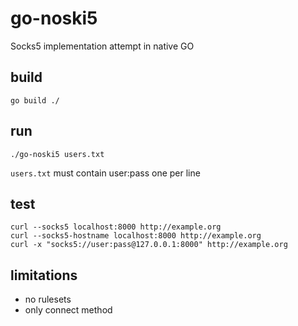 # go-noski5
Socks5 implementation attempt in native GO

## build

```
go build ./
```

## run 

```
./go-noski5 users.txt
```

`users.txt` must contain user:pass one per line

## test

```
curl --socks5 localhost:8000 http://example.org
curl --socks5-hostname localhost:8000 http://example.org
curl -x "socks5://user:pass@127.0.0.1:8000" http://example.org
```

## limitations 
- no rulesets
- only connect method